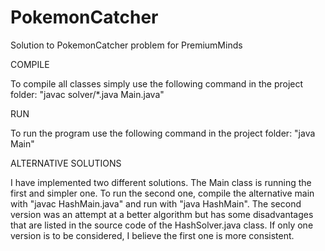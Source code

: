 # PokemonCatcher
Solution to PokemonCatcher problem for PremiumMinds

COMPILE

To compile all classes simply use the following command in the project folder:
	"javac solver/*.java Main.java"

RUN

To run the program use the following command in the project folder:
	"java Main"

ALTERNATIVE SOLUTIONS

I have implemented two different solutions. The Main class is running the first and simpler one.
To run the second one, compile the alternative main with "javac HashMain.java" and run with "java HashMain".
The second version was an attempt at a better algorithm but has some disadvantages that are listed in the source code of the HashSolver.java class.
If only one version is to be considered, I believe the first one is more consistent. 
